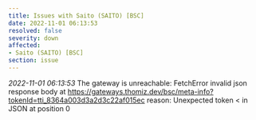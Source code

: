 ```yaml
---
title: Issues with Saito (SAITO) [BSC]
date: 2022-11-01 06:13:53
resolved: false
severity: down
affected:
- Saito (SAITO) [BSC]
section: issue
---
```


*2022-11-01 06:13:53* The gateway is unreachable: FetchError invalid json response body at https://gateways.thomiz.dev/bsc/meta-info?tokenId=tti_8364a003d3a2d3c22af015ec reason: Unexpected token < in JSON at position 0